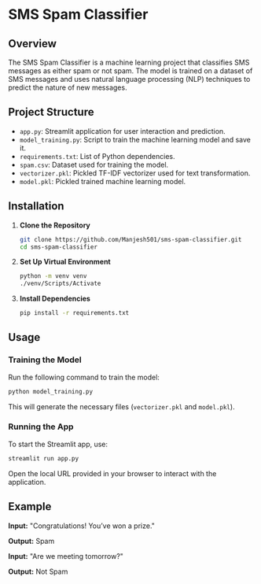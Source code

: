 # SMS Spam Classifier

## Overview

The SMS Spam Classifier is a machine learning project that classifies SMS messages as either spam or not spam. The model is trained on a dataset of SMS messages and uses natural language processing (NLP) techniques to predict the nature of new messages.

## Project Structure

- `app.py`: Streamlit application for user interaction and prediction.
- `model_training.py`: Script to train the machine learning model and save it.
- `requirements.txt`: List of Python dependencies.
- `spam.csv`: Dataset used for training the model.
- `vectorizer.pkl`: Pickled TF-IDF vectorizer used for text transformation.
- `model.pkl`: Pickled trained machine learning model.

## Installation

1. **Clone the Repository**

   ```bash
   git clone https://github.com/Manjesh501/sms-spam-classifier.git
   cd sms-spam-classifier
   ```

2. **Set Up Virtual Environment**

   ```bash
   python -m venv venv
   ./venv/Scripts/Activate
   ```

3. **Install Dependencies**

   ```bash
   pip install -r requirements.txt
   ```

## Usage

### Training the Model

Run the following command to train the model:

```bash
python model_training.py
```

This will generate the necessary files (`vectorizer.pkl` and `model.pkl`).

### Running the App

To start the Streamlit app, use:

```bash
streamlit run app.py
```

Open the local URL provided in your browser to interact with the application.

## Example

**Input:** "Congratulations! You’ve won a prize."

**Output:** Spam

**Input:** "Are we meeting tomorrow?"

**Output:** Not Spam
